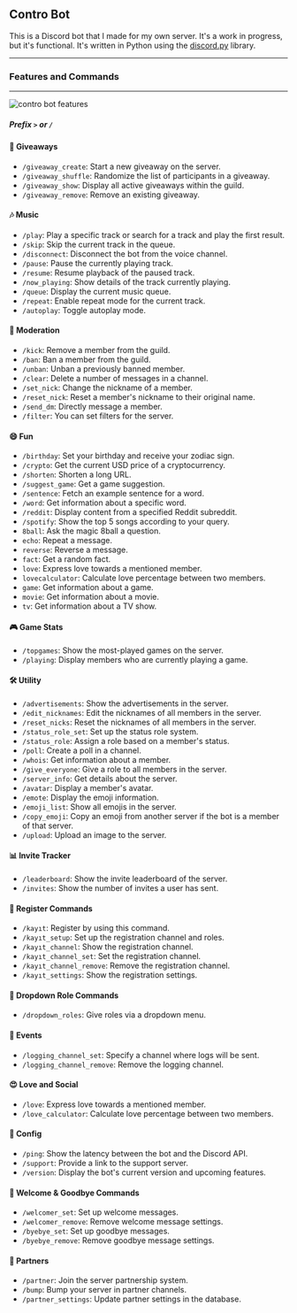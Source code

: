 ## Contro Bot

This is a Discord bot that I made for my own server. It's a work in progress, but it's functional. It's written in Python using the [discord.py](https://discordpy.readthedocs.io/en/stable/index.html) library.

---

### Features and Commands

---

![contro bot features](https://i.imgur.com/yVG7wtx.jpeg)

##### Prefix `>` or `/`

#### 🎉 **Giveaways**
- `/giveaway_create`: Start a new giveaway on the server.
- `/giveaway_shuffle`: Randomize the list of participants in a giveaway.
- `/giveaway_show`: Display all active giveaways within the guild.
- `/giveaway_remove`: Remove an existing giveaway.

#### 🎶 **Music**
- `/play`: Play a specific track or search for a track and play the first result.
- `/skip`: Skip the current track in the queue.
- `/disconnect`: Disconnect the bot from the voice channel.
- `/pause`: Pause the currently playing track.
- `/resume`: Resume playback of the paused track.
- `/now_playing`: Show details of the track currently playing.
- `/queue`: Display the current music queue.
- `/repeat`: Enable repeat mode for the current track.
- `/autoplay`: Toggle autoplay mode.

#### 👮 **Moderation**
- `/kick`: Remove a member from the guild.
- `/ban`: Ban a member from the guild.
- `/unban`: Unban a previously banned member.
- `/clear`: Delete a number of messages in a channel.
- `/set_nick`: Change the nickname of a member.
- `/reset_nick`: Reset a member's nickname to their original name.
- `/send_dm`: Directly message a member.
- `/filter`: You can set filters for the server.

#### 😄 **Fun**
- `/birthday`: Set your birthday and receive your zodiac sign.
- `/crypto`: Get the current USD price of a cryptocurrency.
- `/shorten`: Shorten a long URL.
- `/suggest_game`: Get a game suggestion.
- `/sentence`: Fetch an example sentence for a word.
- `/word`: Get information about a specific word.
- `/reddit`: Display content from a specified Reddit subreddit.
- `/spotify`: Show the top 5 songs according to your query.
- `8ball`: Ask the magic 8ball a question.
- `echo`: Repeat a message.
- `reverse`: Reverse a message.
- `fact`: Get a random fact.
- `love`: Express love towards a mentioned member.
- `lovecalculator`: Calculate love percentage between two members.
- `game`: Get information about a game.
- `movie`: Get information about a movie.
- `tv`: Get information about a TV show.

#### 🎮 **Game Stats**
- `/topgames`: Show the most-played games on the server.
- `/playing`: Display members who are currently playing a game.

#### 🛠️ **Utility**
- `/advertisements`: Show the advertisements in the server.
- `/edit_nicknames`: Edit the nicknames of all members in the server.
- `/reset_nicks`: Reset the nicknames of all members in the server.
- `/status_role_set`: Set up the status role system.
- `/status_role`: Assign a role based on a member's status.
- `/poll`: Create a poll in a channel.
- `/whois`: Get information about a member.
- `/give_everyone`: Give a role to all members in the server.
- `/server_info`: Get details about the server.
- `/avatar`: Display a member's avatar.
- `/emote`: Display the emoji information.
- `/emoji_list`: Show all emojis in the server.
- `/copy_emoji`: Copy an emoji from another server if the bot is a member of that server.
- `/upload`: Upload an image to the server.

#### 📊 **Invite Tracker**
- `/leaderboard`: Show the invite leaderboard of the server.
- `/invites`: Show the number of invites a user has sent.

#### 📝 **Register Commands**
- `/kayıt`: Register by using this command.
- `/kayıt_setup`: Set up the registration channel and roles.
- `/kayıt_channel`: Show the registration channel.
- `/kayıt_channel_set`: Set the registration channel.
- `/kayıt_channel_remove`: Remove the registration channel.
- `/kayıt_settings`: Show the registration settings.
  
#### 💬 **Dropdown Role Commands**
- `/dropdown_roles`: Give roles via a dropdown menu.
  
#### 📝 **Events**
- `/logging_channel_set`: Specify a channel where logs will be sent.
- `/logging_channel_remove`: Remove the logging channel.

#### 😍 **Love and Social**
- `/love`: Express love towards a mentioned member.
- `/love_calculator`: Calculate love percentage between two members.

#### 🔄 **Config**
- `/ping`: Show the latency between the bot and the Discord API.
- `/support`: Provide a link to the support server.
- `/version`: Display the bot's current version and upcoming features.

#### 👋 **Welcome & Goodbye Commands**
- `/welcomer_set`: Set up welcome messages.
- `/welcomer_remove`: Remove welcome message settings.
- `/byebye_set`: Set up goodbye messages.
- `/byebye_remove`: Remove goodbye message settings.

#### 🤝 **Partners**
- `/partner`: Join the server partnership system.
- `/bump`: Bump your server in partner channels.
- `/partner_settings`: Update partner settings in the database.

